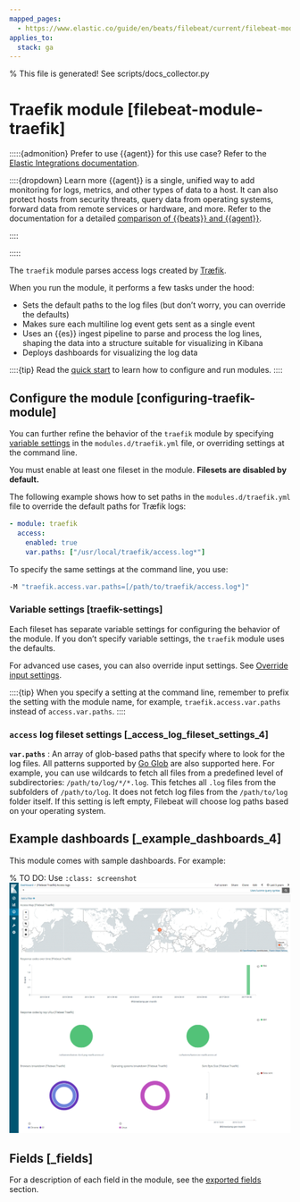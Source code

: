 ```yaml
---
mapped_pages:
  - https://www.elastic.co/guide/en/beats/filebeat/current/filebeat-module-traefik.html
applies_to:
  stack: ga
---
```


% This file is generated! See scripts/docs_collector.py

# Traefik module [filebeat-module-traefik]

:::::{admonition} Prefer to use {{agent}} for this use case?
Refer to the [Elastic Integrations documentation](integration-docs://reference/traefik/index.md).

::::{dropdown} Learn more
{{agent}} is a single, unified way to add monitoring for logs, metrics, and other types of data to a host. It can also protect hosts from security threats, query data from operating systems, forward data from remote services or hardware, and more. Refer to the documentation for a detailed [comparison of {{beats}} and {{agent}}](docs-content://reference/fleet/index.md).

::::


:::::


The `traefik` module parses access logs created by [Træfik](https://traefik.io/).

When you run the module, it performs a few tasks under the hood:

* Sets the default paths to the log files (but don’t worry, you can override the defaults)
* Makes sure each multiline log event gets sent as a single event
* Uses an {{es}} ingest pipeline to parse and process the log lines, shaping the data into a structure suitable for visualizing in Kibana
* Deploys dashboards for visualizing the log data

::::{tip}
Read the [quick start](/reference/filebeat/filebeat-installation-configuration.md) to learn how to configure and run modules.
::::



## Configure the module [configuring-traefik-module]

You can further refine the behavior of the `traefik` module by specifying [variable settings](#traefik-settings) in the `modules.d/traefik.yml` file, or overriding settings at the command line.

You must enable at least one fileset in the module. **Filesets are disabled by default.**

The following example shows how to set paths in the `modules.d/traefik.yml` file to override the default paths for Træfik logs:

```yaml
- module: traefik
  access:
    enabled: true
    var.paths: ["/usr/local/traefik/access.log*"]
```

To specify the same settings at the command line, you use:

```sh
-M "traefik.access.var.paths=[/path/to/traefik/access.log*]"
```


### Variable settings [traefik-settings]

Each fileset has separate variable settings for configuring the behavior of the module. If you don’t specify variable settings, the `traefik` module uses the defaults.

For advanced use cases, you can also override input settings. See [Override input settings](/reference/filebeat/advanced-settings.md).

::::{tip}
When you specify a setting at the command line, remember to prefix the setting with the module name, for example, `traefik.access.var.paths` instead of `access.var.paths`.
::::



### `access` log fileset settings [_access_log_fileset_settings_4]

**`var.paths`**
:   An array of glob-based paths that specify where to look for the log files. All patterns supported by [Go Glob](https://golang.org/pkg/path/filepath/#Glob) are also supported here. For example, you can use wildcards to fetch all files from a predefined level of subdirectories: `/path/to/log/*/*.log`. This fetches all `.log` files from the subfolders of `/path/to/log`. It does not fetch log files from the `/path/to/log` folder itself. If this setting is left empty, Filebeat will choose log paths based on your operating system.


## Example dashboards [_example_dashboards_4]

This module comes with sample dashboards. For example:

% TO DO: Use `:class: screenshot`
![kibana traefik](images/kibana-traefik.png)

## Fields [_fields]

For a description of each field in the module, see the [exported fields](/reference/filebeat/exported-fields-traefik.md) section.
